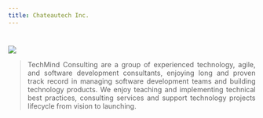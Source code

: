 ```yaml
---
title: Chateautech Inc.
---
```

#

<div data-type="logo">
      <a href="http://techmindsconsulting.io/" target="new"><img style="background-position: center center;background-repeat: no-repeat;" data-setting="border" src="https://images.builderservices.io/s/cdn/v1.0/i/m?url=https%3A%2F%2Fstorage.googleapis.com%2Fproduction-domaincom-v1-0-4%2F364%2F1025364%2FhhOnWdGD%2F5060858bb6084280898acaa6bcbea091&amp;methods=resize%2C500%2C5000">
      </a>
 </div>

<blockquote style="text-align: justify;">TechMind Consulting are a group of experienced technology, agile, and software development consultants, enjoying long and proven track record in managing software development teams and building technology products. We enjoy teaching and implementing technical best practices, consulting services and support technology projects lifecycle from vision to launching. </blockquote>